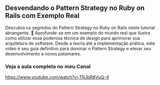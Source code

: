 ## Desvendando o Pattern Strategy no Ruby on Rails com Exemplo Real

Descubra os segredos do Pattern Strategy no Ruby on Rails neste tutorial abrangente. 🚀 Aprofunde-se em um exemplo do mundo real que ilustra como utilizar essa poderosa técnica de design para aprimorar sua arquitetura de software. Desde a teoria até a implementação prática, este vídeo é seu guia definitivo para dominar o Pattern Strategy e elevar seu desenvolvimento a novos patamares.


### Veja a aula completa no meu Canal
https://www.youtube.com/watch?v=TRJbR8VuQ-4